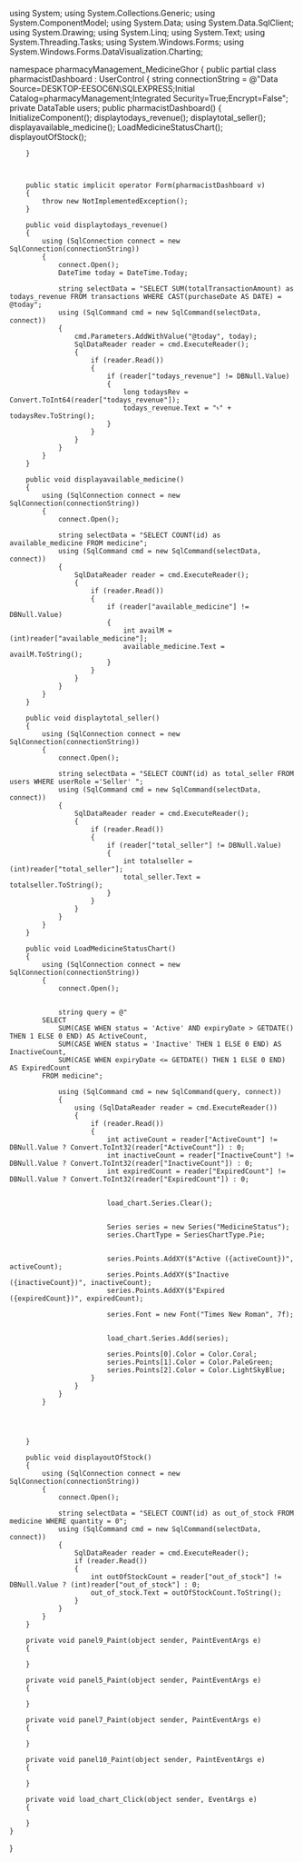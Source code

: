 using System;
using System.Collections.Generic;
using System.ComponentModel;
using System.Data;
using System.Data.SqlClient;
using System.Drawing;
using System.Linq;
using System.Text;
using System.Threading.Tasks;
using System.Windows.Forms;
using System.Windows.Forms.DataVisualization.Charting;

namespace pharmacyManagement_MedicineGhor
{
    public partial class pharmacistDashboard : UserControl
    {
        string connectionString = @"Data Source=DESKTOP-EESOC6N\SQLEXPRESS;Initial Catalog=pharmacyManagement;Integrated Security=True;Encrypt=False";
        private DataTable users;
        public pharmacistDashboard()
        {
            InitializeComponent();
            displaytodays_revenue();
            displaytotal_seller();
            displayavailable_medicine();
            LoadMedicineStatusChart();
            displayoutOfStock();




        }

       

        public static implicit operator Form(pharmacistDashboard v)
        {
            throw new NotImplementedException();
        }

        public void displaytodays_revenue()
        {
            using (SqlConnection connect = new SqlConnection(connectionString))
            {
                connect.Open();
                DateTime today = DateTime.Today;

                string selectData = "SELECT SUM(totalTransactionAmount) as todays_revenue FROM transactions WHERE CAST(purchaseDate AS DATE) = @today";
                using (SqlCommand cmd = new SqlCommand(selectData, connect))
                {
                    cmd.Parameters.AddWithValue("@today", today);
                    SqlDataReader reader = cmd.ExecuteReader();
                    {
                        if (reader.Read())
                        {
                            if (reader["todays_revenue"] != DBNull.Value)
                            {
                                long todaysRev = Convert.ToInt64(reader["todays_revenue"]);
                                todays_revenue.Text = "৳" + todaysRev.ToString();
                            }
                        }
                    }
                }
            }
        }

        public void displayavailable_medicine()
        {
            using (SqlConnection connect = new SqlConnection(connectionString))
            {
                connect.Open();

                string selectData = "SELECT COUNT(id) as available_medicine FROM medicine";
                using (SqlCommand cmd = new SqlCommand(selectData, connect))
                {
                    SqlDataReader reader = cmd.ExecuteReader();
                    {
                        if (reader.Read())
                        {
                            if (reader["available_medicine"] != DBNull.Value)
                            {
                                int availM = (int)reader["available_medicine"];
                                available_medicine.Text = availM.ToString();
                            }
                        }
                    }
                }
            }
        }

        public void displaytotal_seller()
        {
            using (SqlConnection connect = new SqlConnection(connectionString))
            {
                connect.Open();

                string selectData = "SELECT COUNT(id) as total_seller FROM users WHERE userRole ='Seller' ";
                using (SqlCommand cmd = new SqlCommand(selectData, connect))
                {
                    SqlDataReader reader = cmd.ExecuteReader();
                    {
                        if (reader.Read())
                        {
                            if (reader["total_seller"] != DBNull.Value)
                            {
                                int totalseller = (int)reader["total_seller"];
                                total_seller.Text = totalseller.ToString();
                            }
                        }
                    }
                }
            }
        }

        public void LoadMedicineStatusChart()
        {
            using (SqlConnection connect = new SqlConnection(connectionString))
            {
                connect.Open();


                string query = @"
            SELECT 
                SUM(CASE WHEN status = 'Active' AND expiryDate > GETDATE() THEN 1 ELSE 0 END) AS ActiveCount,
                SUM(CASE WHEN status = 'Inactive' THEN 1 ELSE 0 END) AS InactiveCount,
                SUM(CASE WHEN expiryDate <= GETDATE() THEN 1 ELSE 0 END) AS ExpiredCount
            FROM medicine";

                using (SqlCommand cmd = new SqlCommand(query, connect))
                {
                    using (SqlDataReader reader = cmd.ExecuteReader())
                    {
                        if (reader.Read())
                        {
                            int activeCount = reader["ActiveCount"] != DBNull.Value ? Convert.ToInt32(reader["ActiveCount"]) : 0;
                            int inactiveCount = reader["InactiveCount"] != DBNull.Value ? Convert.ToInt32(reader["InactiveCount"]) : 0;
                            int expiredCount = reader["ExpiredCount"] != DBNull.Value ? Convert.ToInt32(reader["ExpiredCount"]) : 0;


                            load_chart.Series.Clear();


                            Series series = new Series("MedicineStatus");
                            series.ChartType = SeriesChartType.Pie;


                            series.Points.AddXY($"Active ({activeCount})", activeCount);
                            series.Points.AddXY($"Inactive ({inactiveCount})", inactiveCount);
                            series.Points.AddXY($"Expired ({expiredCount})", expiredCount);

                            series.Font = new Font("Times New Roman", 7f);


                            load_chart.Series.Add(series);

                            series.Points[0].Color = Color.Coral;
                            series.Points[1].Color = Color.PaleGreen;
                            series.Points[2].Color = Color.LightSkyBlue;
                        }
                    }
                }
            }




        }

        public void displayoutOfStock()
        {
            using (SqlConnection connect = new SqlConnection(connectionString))
            {
                connect.Open();

                string selectData = "SELECT COUNT(id) as out_of_stock FROM medicine WHERE quantity = 0";
                using (SqlCommand cmd = new SqlCommand(selectData, connect))
                {
                    SqlDataReader reader = cmd.ExecuteReader();
                    if (reader.Read())
                    {
                        int outOfStockCount = reader["out_of_stock"] != DBNull.Value ? (int)reader["out_of_stock"] : 0;
                        out_of_stock.Text = outOfStockCount.ToString();
                    }
                }
            }
        }

        private void panel9_Paint(object sender, PaintEventArgs e)
        {

        }

        private void panel5_Paint(object sender, PaintEventArgs e)
        {

        }

        private void panel7_Paint(object sender, PaintEventArgs e)
        {

        }

        private void panel10_Paint(object sender, PaintEventArgs e)
        {

        }

        private void load_chart_Click(object sender, EventArgs e)
        {

        }
    }
}
